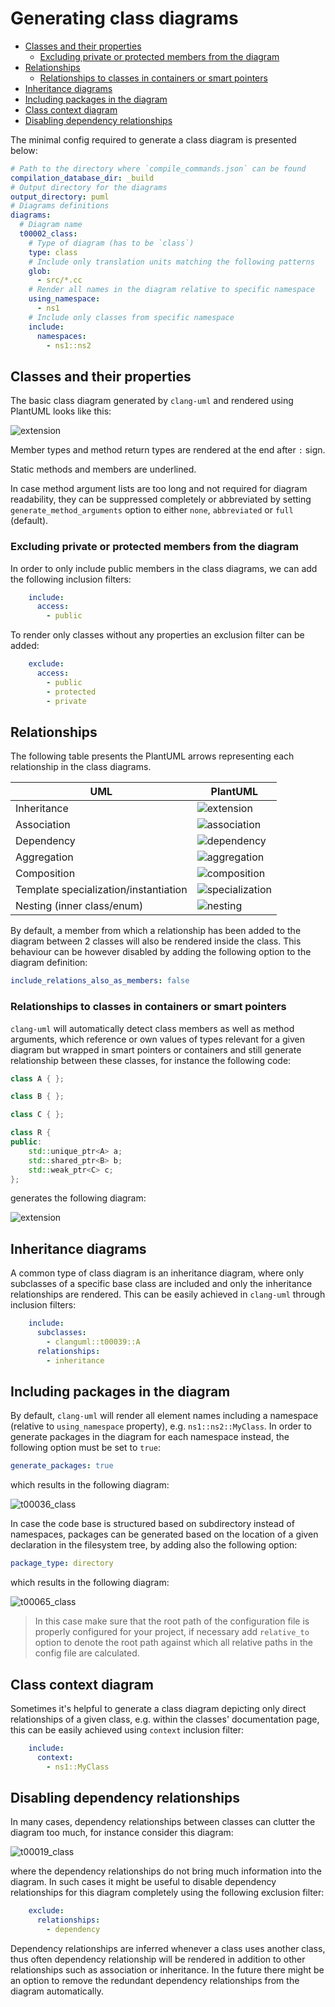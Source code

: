 # Generating class diagrams

<!-- toc -->

* [Classes and their properties](#classes-and-their-properties)
  * [Excluding private or protected members from the diagram](#excluding-private-or-protected-members-from-the-diagram)
* [Relationships](#relationships)
  * [Relationships to classes in containers or smart pointers](#relationships-to-classes-in-containers-or-smart-pointers)
* [Inheritance diagrams](#inheritance-diagrams)
* [Including packages in the diagram](#including-packages-in-the-diagram)
* [Class context diagram](#class-context-diagram)
* [Disabling dependency relationships](#disabling-dependency-relationships)

<!-- tocstop -->

The minimal config required to generate a class diagram is presented below:
```yaml
# Path to the directory where `compile_commands.json` can be found
compilation_database_dir: _build
# Output directory for the diagrams
output_directory: puml
# Diagrams definitions
diagrams:
  # Diagram name
  t00002_class:
    # Type of diagram (has to be `class`)
    type: class
    # Include only translation units matching the following patterns
    glob:
      - src/*.cc
    # Render all names in the diagram relative to specific namespace
    using_namespace:
      - ns1
    # Include only classes from specific namespace
    include:
      namespaces:
        - ns1::ns2
```

## Classes and their properties
The basic class diagram generated by `clang-uml` and rendered using PlantUML looks like this:

![extension](test_cases/t00003_class.svg)

Member types and method return types are rendered at the end after `:` sign.

Static methods and members are underlined.

In case method argument lists are too long and not required for diagram readability, they can be suppressed completely 
or abbreviated by setting `generate_method_arguments` option to either `none`, `abbreviated` or `full` (default).


### Excluding private or protected members from the diagram
In order to only include public members in the class diagrams, we can add the following inclusion filters:
```yaml
    include:
      access:
        - public
```

To render only classes without any properties an exclusion filter can be added:
```yaml
    exclude:
      access:
        - public
        - protected
        - private
```

## Relationships

The following table presents the PlantUML arrows representing each relationship in the class diagrams.

| UML                                    | PlantUML   |
| ----                                   | ---        |
| Inheritance                            | ![extension](img/puml_inheritance.png) |
| Association                            | ![association](img/puml_association.png) |
| Dependency                             | ![dependency](img/puml_dependency.png) |
| Aggregation                            | ![aggregation](img/puml_aggregation.png) |
| Composition                            | ![composition](img/puml_composition.png) |
| Template specialization/instantiation  | ![specialization](img/puml_instantiation.png) |
| Nesting (inner class/enum)             | ![nesting](img/puml_nested.png) |


By default, a member from which a relationship has been added to the diagram between 2 classes will also be rendered
inside the class. This behaviour can be however disabled by adding the following option to the
diagram definition:
```yaml
include_relations_also_as_members: false
```

### Relationships to classes in containers or smart pointers
`clang-uml` will automatically detect class members as well as method arguments, which reference or own
values of types relevant for a given diagram but wrapped in smart pointers or containers and still generate
relationship between these classes, for instance the following code:

```cpp
class A { };

class B { };

class C { };

class R {
public:
    std::unique_ptr<A> a;
    std::shared_ptr<B> b;
    std::weak_ptr<C> c;
};
```

generates the following diagram:

![extension](test_cases/t00007_class.svg)

## Inheritance diagrams

A common type of class diagram is an inheritance diagram, where only subclasses of a specific base class are
included and only the inheritance relationships are rendered. This can be easily achieved in `clang-uml` through
inclusion filters:
```yaml
    include:
      subclasses:
        - clanguml::t00039::A
      relationships:
        - inheritance
```

## Including packages in the diagram
By default, `clang-uml` will render all element names including a namespace (relative to `using_namespace` property),
e.g. `ns1::ns2::MyClass`.
In order to generate packages in the diagram for each namespace instead, the following option must be set to `true`:

```yaml
generate_packages: true
```

which results in the following diagram:

![t00036_class](test_cases/t00036_class.svg)

In case the code base is structured based on subdirectory instead of namespaces, packages can be generated
based on the location of a given declaration in the filesystem tree, by adding also the following option:

```yaml
package_type: directory
```

which results in the following diagram:

![t00065_class](test_cases/t00065_class.svg)

> In this case make sure that the root path of the configuration file is properly configured
> for your project, if necessary add `relative_to` option to denote the root path
> against which all relative paths in the config file are calculated.

## Class context diagram
Sometimes it's helpful to generate a class diagram depicting only direct relationships of a given class, e.g.
within the classes' documentation page, this can be easily achieved using `context` inclusion filter:

```yaml
    include:
      context:
        - ns1::MyClass
```

## Disabling dependency relationships
In many cases, dependency relationships between classes can clutter the diagram too much, for instance consider this
diagram:

![t00019_class](test_cases/t00019_class.svg)

where the dependency relationships do not bring much information into the diagram. In such cases it might
be useful to disable dependency relationships for this diagram completely using the following exclusion filter:
```yaml
    exclude:
      relationships:
        - dependency
```

Dependency relationships are inferred whenever a class uses another class, thus often dependency relationship
will be rendered in addition to other relationships such as association or inheritance. In the future there might
be an option to remove the redundant dependency relationships from the diagram automatically.


